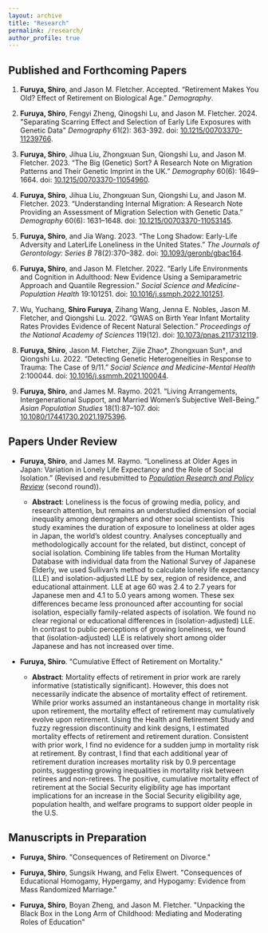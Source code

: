 ```yaml
---
layout: archive
title: "Research"
permalink: /research/
author_profile: true
---
```


## Published and Forthcoming Papers
1. **Furuya, Shiro**, and Jason M. Fletcher. Accepted. “Retirement Makes You Old? Effect of Retirement on Biological Age.” *Demography*.

2. **Furuya, Shiro**, Fengyi Zheng, Qinogshi Lu, and Jason M. Fletcher. 2024. "Separating Scarring Effect and Selection of Early Life Exposures with Genetic Data" *Demography* 61(2): 363-392. doi: [10.1215/00703370-11239766](https://doi.org/10.1215/00703370-11239766).

3. **Furuya, Shiro**, Jihua Liu, Zhongxuan Sun, Qiongshi Lu, and Jason M. Fletcher. 2023. “The Big (Genetic) Sort? A Research Note on Migration Patterns and Their Genetic Imprint in the UK.” *Demography* 60(6): 1649–1664. doi: [10.1215/00703370-11054960](https://doi.org/10.1215/00703370-11054960).

4. **Furuya, Shiro**, Jihua Liu, Zhongxuan Sun, Qiongshi Lu, and Jason M. Fletcher. 2023. “Understanding Internal Migration: A Research Note Providing an Assessment of Migration Selection with Genetic Data.” *Demography* 60(6): 1631–1648. doi: [10.1215/00703370-11053145](https://doi.org/10.1215/00703370-11053145).

5. **Furuya, Shiro**, and Jia Wang. 2023. “The Long Shadow: Early-Life Adversity and LaterLife Loneliness in the United States.” *The Journals of Gerontology: Series B* 78(2):370–382. doi: [10.1093/geronb/gbac164](https://doi.org/10.1093/geronb/gbac164).

6. **Furuya, Shiro**, and Jason M. Fletcher. 2022. “Early Life Environments and Cognition in Adulthood: New Evidence Using a Semiparametric Approach and Quantile Regression.” *Social Science and Medicine-Population Health* 19:101251. doi: [10.1016/j.ssmph.2022.101251](https://doi.org/10.1016/j.ssmph.2022.101251).

7. Wu, Yuchang, **Shiro Furuya**, Zihang Wang, Jenna E. Nobles, Jason M. Fletcher, and Qiongshi Lu. 2022. “GWAS on Birth Year Infant Mortality Rates Provides Evidence of Recent Natural Selection.” *Proceedings of the National Academy of Sciences* 119(12). doi: [10.1073/pnas.2117312119](https://doi.org/10.1073/pnas.2117312119).

8. **Furuya, Shiro**, Jason M. Fletcher, Zijie Zhao*, Zhongxuan Sun†, and Qiongshi Lu. 2022. “Detecting Genetic Heterogeneities in Response to Trauma: The Case of 9/11.” *Social Science and Medicine-Mental Health* 2:100044. doi: [10.1016/j.ssmmh.2021.100044](https://doi.org/10.1016/j.ssmmh.2021.100044).

9. **Furuya, Shiro**, and James M. Raymo. 2021. “Living Arrangements, Intergenerational Support, and Married Women’s Subjective Well-Being.” *Asian Population Studies* 18(1):87–107. doi: [10.1080/17441730.2021.1975396](https://doi.org/10.1080/17441730.2021.1975396).

## Papers Under Review
- **Furuya, Shiro**, and James M. Raymo. “Loneliness at Older Ages in Japan: Variation in Lonely Life Expectancy and the Role of Social Isolation.” (Revised and resubmitted to [*Population Research and Policy Review*](https://link.springer.com/journal/11113) (second round)).
  - **Abstract**: Loneliness is the focus of growing media, policy, and research attention, but remains an understudied dimension of social inequality among demographers and other social scientists. This study examines the duration of exposure to loneliness at older ages in Japan, the world’s oldest country. Analyses conceptually and methodologically account for the related, but distinct, concept of social isolation. Combining life tables from the Human Mortality Database with individual data from the National Survey of Japanese Elderly, we used Sullivan’s method to calculate lonely life expectancy (LLE) and isolation-adjusted LLE by sex, region of residence, and educational attainment. LLE at age 60 was 2.4 to 2.7 years for Japanese men and 4.1 to 5.0 years among women. These sex differences became less pronounced after accounting for social isolation, especially family-related aspects of isolation. We found no clear regional or educational differences in (isolation-adjusted) LLE. In contrast to public perceptions of growing loneliness, we found that (isolation-adjusted) LLE is relatively short among older Japanese and has not increased over time.

- **Furuya, Shiro**. "Cumulative Effect of Retirement on Mortality."
  - **Abstract**: Mortality effects of retirement in prior work are rarely informative (statistically significant). However, this does not necessarily indicate the absence of mortality effect of retirement. While prior works assumed an instantaneous change in mortality risk upon retirement, the mortality effect of retirement may cumulatively evolve upon retirement. Using the Health and Retirement Study and fuzzy regression discontinuity and kink designs, I estimated mortality effects of retirement and retirement duration. Consistent with prior work, I find no evidence for a sudden jump in mortality risk at retirement. By contrast, I find that each additional year of retirement duration increases mortality risk by 0.9 percentage points, suggesting growing inequalities in mortality risk between retirees and non-retirees. The positive, cumulative mortality effect of retirement at the Social Security eligibility age has important implications for an increase in the Social Security eligibility age, population health, and welfare programs to support older people in the U.S.

## Manuscripts in Preparation
- **Furuya, Shiro**. "Consequences of Retirement on Divorce."

- **Furuya, Shiro**, Sungsik Hwang, and Felix Elwert. "Consequences of Educational Homogamy, Hypergamy, and Hypogamy: Evidence from Mass Randomized Marriage."

- **Furuya, Shiro**, Boyan Zheng, and Jason M. Fletcher. "Unpacking the Black Box in the Long Arm of Childhood: Mediating and Moderating Roles of Education"
